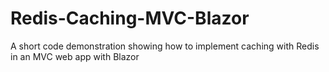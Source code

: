# Redis-Caching-MVC-Blazor
A short code demonstration showing how to implement caching with Redis in an MVC web app with Blazor

